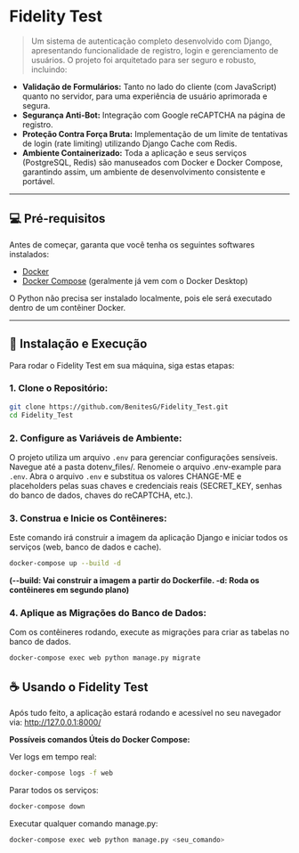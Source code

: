 # Fidelity Test

> Um sistema de autenticação completo desenvolvido com Django, apresentando funcionalidade de registro, login e gerenciamento de usuários. O projeto foi arquitetado para ser seguro e robusto, incluindo:

-   **Validação de Formulários:** Tanto no lado do cliente (com JavaScript) quanto no servidor, para uma experiência de usuário aprimorada e segura.
-   **Segurança Anti-Bot:** Integração com Google reCAPTCHA na página de registro.
-   **Proteção Contra Força Bruta:** Implementação de um limite de tentativas de login (rate limiting) utilizando Django Cache com Redis.
-   **Ambiente Containerizado:** Toda a aplicação e seus serviços (PostgreSQL, Redis) são manuseados com Docker e Docker Compose, garantindo assim, um ambiente de desenvolvimento consistente e portável.

---

## 💻 Pré-requisitos

Antes de começar, garanta que você tenha os seguintes softwares instalados:

-   [Docker](https://www.docker.com/products/docker-desktop/)
-   [Docker Compose](https://docs.docker.com/compose/install/) (geralmente já vem com o Docker Desktop)

O Python não precisa ser instalado localmente, pois ele será executado dentro de um contêiner Docker.

---

## 🚀 Instalação e Execução

Para rodar o Fidelity Test em sua máquina, siga estas etapas:

### **1. Clone o Repositório:**
```bash
git clone https://github.com/BenitesG/Fidelity_Test.git
cd Fidelity_Test
```

### **2. Configure as Variáveis de Ambiente:**
O projeto utiliza um arquivo `.env` para gerenciar configurações sensíveis.
Navegue até a pasta dotenv_files/.
Renomeie o arquivo .env-example para `.env`.
Abra o arquivo `.env` e substitua os valores CHANGE-ME e placeholders pelas suas chaves e credenciais reais (SECRET_KEY, senhas do banco de dados, chaves do reCAPTCHA, etc.).

### **3. Construa e Inicie os Contêineres:**
Este comando irá construir a imagem da aplicação Django e iniciar todos os serviços (web, banco de dados e cache).
```bash
docker-compose up --build -d 
``` 
**(--build: Vai construir a imagem a partir do Dockerfile. -d: Roda os contêineres em segundo plano)**

### **4. Aplique as Migrações do Banco de Dados:**
Com os contêineres rodando, execute as migrações para criar as tabelas no banco de dados.

```bash
docker-compose exec web python manage.py migrate
```

## ☕ Usando o Fidelity Test
Após tudo feito, a aplicação estará rodando e acessível no seu navegador via: http://127.0.0.1:8000/

**Possíveis comandos Úteis do Docker Compose:**

Ver logs em tempo real: 
```bash
docker-compose logs -f web
```

Parar todos os serviços: 
```bash
docker-compose down
```

Executar qualquer comando manage.py: 
```bash
docker-compose exec web python manage.py <seu_comando>
```

